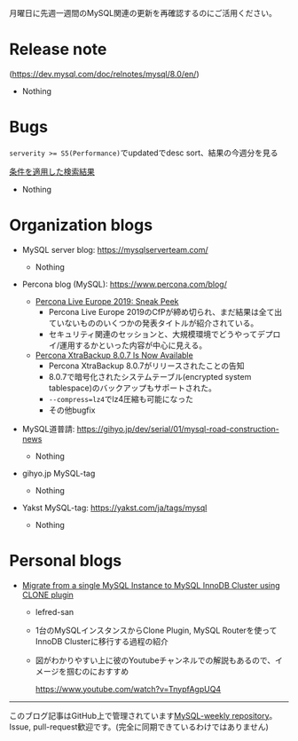 月曜日に先週一週間のMySQL関連の更新を再確認するのにご活用ください。

# Release note

(https://dev.mysql.com/doc/relnotes/mysql/8.0/en/)

- Nothing

# Bugs

`serverity >= S5(Performance)`でupdatedでdesc sort、結果の今週分を見る

[条件を適用した検索結果](https://bugs.mysql.com/search.php?cmd=display&status=All&severity=-5&os=5&bug_age=0&order_by=mtime&direction=ASC&limit=30&mine=0&reorder_by=mtime)

- Nothing

# Organization blogs

- MySQL server blog: https://mysqlserverteam.com/
  - Nothing


- Percona blog (MySQL): https://www.percona.com/blog/
  - [Percona Live Europe 2019: Sneak Peek](https://www.percona.com/blog/2019/08/07/percona-live-europe-2019-sneak-peek/)
    - Percona Live Europe 2019のCfPが締め切られ、まだ結果は全て出ていないもののいくつかの発表タイトルが紹介されている。
    - セキュリティ関連のセッションと、大規模環境でどうやってデプロイ/運用するかといった内容が中心に見える。
  - [Percona XtraBackup 8.0.7 Is Now Available](https://www.percona.com/blog/2019/08/07/percona-xtrabackup-8-0-7-is-now-available/)
    - Percona XtraBackup 8.0.7がリリースされたことの告知
    - 8.0.7で暗号化されたシステムテーブル(encrypted system tablespace)のバックアップもサポートされた。
    - `--compress=lz4`でlz4圧縮も可能になった
    - その他bugfix

- MySQL道普請: https://gihyo.jp/dev/serial/01/mysql-road-construction-news
  - Nothing

- gihyo.jp MySQL-tag
  - Nothing

- Yakst MySQL-tag: https://yakst.com/ja/tags/mysql
  - Nothing

# Personal blogs

- [Migrate from a single MySQL Instance to MySQL InnoDB Cluster using CLONE plugin](https://lefred.be/content/migrate-from-a-single-mysql-instance-to-mysql-innodb-cluster-using-clone-plugin/)
  - lefred-san
  - 1台のMySQLインスタンスからClone Plugin, MySQL Routerを使ってInnoDB Clusterに移行する過程の紹介
  - 図がわかりやすい上に彼のYoutubeチャンネルでの解説もあるので、イメージを掴むのにおすすめ


    https://www.youtube.com/watch?v=TnypfAgpUQ4

-----

このブログ記事はGitHub上で管理されています[MySQL-weekly repository](https://github.com/tom--bo/MySQL-weekly)。Issue, pull-request歓迎です。(完全に同期できているわけではありません)
